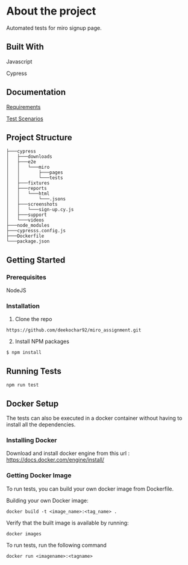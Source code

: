 
# About the project

Automated tests for miro signup page.

## Built With
Javascript

Cypress

## Documentation

[Requirements](https://drive.google.com/file/d/1iEXIm_0R3X4lxNCD8uIGOqQK6P7_Dbrz/view?usp=share_link)

[Test Scenarios](https://docs.google.com/spreadsheets/d/1hxF3tjdUGIWNCBgN5ZIMFZqtXdyGrg6GvqEB3tBy6Do/edit?usp=sharing) 


## Project Structure

```
├───cypress
│   ├───downloads
│   ├───e2e
│   │   └───miro
│   │       ├───pages
│   │       └───tests
│   ├───fixtures
│   ├───reports
│   │   └───html
│   │       └───.jsons
│   ├───screenshots
│   │   └───sign-up.cy.js
│   ├───support
│   └───videos
├───node_modules
├───cypresss.config.js
├───Dockerfile
└───package.json
```
## Getting Started

### Prerequisites
NodeJS
### Installation
1. Clone the repo
```
https://github.com/deekochar92/miro_assignment.git
```
2. Install NPM packages
```
$ npm install
```

## Running Tests

```
npm run test
```


## Docker Setup

The tests can also be executed in a docker container without having to install all the dependencies.

### Installing Docker

Download and install docker engine from this url : https://docs.docker.com/engine/install/

### Getting Docker Image
To run tests, you can build your own docker image from Dockerfile.

Building your own Docker image:
```
docker build -t <image_name>:<tag_name> .
```
Verify that the built image is available by running:
```
docker images 
```
To run tests, run the following command
```
docker run <imagename>:<tagname>
```
